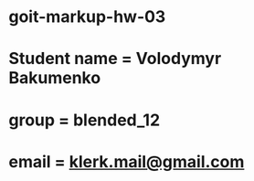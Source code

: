 # goit-markup-hw-03

# Student name = Volodymyr Bakumenko

# group = blended_12

# email = klerk.mail@gmail.com
